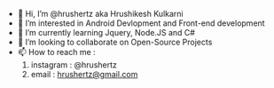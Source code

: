 - 👋 Hi, I’m @hrushertz aka Hrushikesh Kulkarni
- 👀 I’m interested in Android Devlopment and Front-end development
- 🌱 I’m currently learning Jquery, Node.JS and C#
- 💞️ I’m looking to collaborate on Open-Source Projects
- 📫 How to reach me : 
  1) instagram : @hrushertz
  2) email : hrushertz@gmail.com

<!---
hrushertz/hrushertz is a ✨ special ✨ repository because its `README.md` (this file) appears on your GitHub profile.
You can click the Preview link to take a look at your changes.
--->

